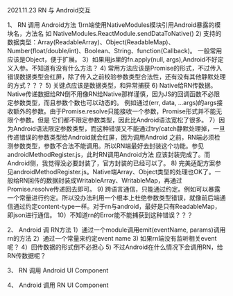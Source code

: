2021.11.23
RN 与 Android交互

1、 RN 调用 Android方法
1)rn端使用NativeModules模块引用Android暴露的模块名，方法名
如 NativeModules.ReactModule.sendDataToNative()
2) 支持的数据类型：Array(ReadableArray)、Object(ReadableMap)、Number(float/double/int)、Boolean、String、function(Callback)。 一般常用应该是Object，便于扩展。
3）如果用js里的fn.apply(null, args),Android不好定义入参。不知道有没有什么方法？
4) 常用方法应该是Promise的形式，不过传入错误数据类型会红屏，除了传入之前校验参数类型合法性，还有没有其他静默处理的方式？？？
5) 关键点应该是数据类型，和异常捕获
6) Native给RN传数据。Native传递数据给RN倒不用像RN给Native那样谨慎，因为JS的回调函数不必限定参数类型，而且参数个数也可以动态的。
例如通过(err, data, ...args)的args接收额外的参数。由于Promise.resolve只能接收一个参数，Promise形式并不能无限个参数。但是
它们都不限定参数类型，因此比Android语法宽松了很多。
7）因为Android语法限定参数类型，而这种错误又不能通过try/catch静默处理掉，一旦传递错误的参数类型给Android就会红屏，因为调用Android
之前，RN端必须检测参数类型，参数不合法不能调用。所以RN端最好去封装这个功能。参见androidMethodRegister.js，此时RN调用Android方法
应该封装完成了。而Android侧，我觉得没必要封装了，官方封装的已经可以了。
8) 完美适配方案参见androidMethodRegister.js。Native端Array、Object类型的处理也OK了。一般给RN回传的数据封装成WritableArray、WritableMap，再通过Promise.resolve传递回去即可。
9) 跨语言通信，只能通过约定。例如可以暴露一个常量进行约定。所以没办法利用一个根本上杜绝参数类型错误，就像前后端通信通过约定content-type一样。对于rn与android，最好是只有ReadableMap，即json进行通信。
10）不知道rn的Error能不能捕获到这种错误？？？

2、 Android 调 RN方法
1）通过一个module调用emit(eventName, params)调用rn的方法
2）通过一个常量来约定event name
3) 如果rn端没有监听相关event呢？
4）回传数据的形式倒不必担心
5) 不过Android在什么情况下会调用RN，给RN传数据呢？

3、 RN 调用 Android UI Component

4、 Android 调用 RN UI Component